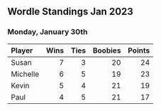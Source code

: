 ## Wordle Standings Jan 2023
### Monday, January 30th
| Player   |   Wins |   Ties |   Boobies |   Points |
|:---------|-------:|-------:|----------:|---------:|
| Susan    |      7 |      3 |        20 |       24 |
| Michelle |      6 |      5 |        19 |       23 |
| Kevin    |      5 |      4 |        21 |       19 |
| Paul     |      4 |      5 |        21 |       17 |